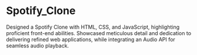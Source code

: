# Spotify_Clone
Designed a Spotify Clone with HTML, CSS, and JavaScript, highlighting proficient front-end abilities. Showcased meticulous detail and dedication to delivering refined web applications, while integrating an Audio API for seamless audio playback.
